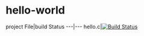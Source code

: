 # hello-world
project
File|build Status
---|---
hello.c|[![Build Status](https://travis-ci.com/dolipn/hello-world.svg?branch=master)](https://travis-ci.com/dolipn/hello-world)

